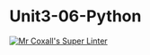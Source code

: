 # Unit3-06-Python
[![Mr Coxall's Super Linter](https://github.com/ICS3UC-Programming-ChanellaK/Unit3-06-Python/workflows/Mr%20Coxall's%20Super%20Linter/badge.svg)](https://github.com/ICS3UC-Programming-ChanellaK/Unit3-06-Python/actions/)
